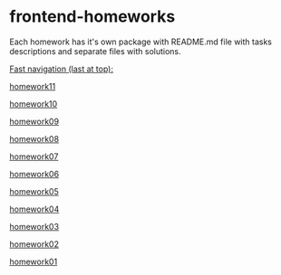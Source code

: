 # frontend-homeworks

Each homework has it's own package with README.md file with tasks descriptions and separate files with solutions.

<ins>Fast navigation (last at top):</ins>

[homework11](https://github.com/d9d9-Sun/frontend-homeworks/tree/master/homework11)

[homework10](https://github.com/d9d9-Sun/frontend-homeworks/tree/master/homework10)

[homework09](https://github.com/d9d9-Sun/frontend-homeworks/tree/master/homework09)

[homework08](https://github.com/d9d9-Sun/frontend-homeworks/tree/master/homework08)

[homework07](https://github.com/d9d9-Sun/frontend-homeworks/tree/master/homework07)

[homework06](https://github.com/d9d9-Sun/frontend-homeworks/tree/master/homework06)

[homework05](https://github.com/d9d9-Sun/frontend-homeworks/tree/master/homework05)

[homework04](https://github.com/d9d9-Sun/frontend-homeworks/tree/master/homework04)

[homework03](https://github.com/d9d9-Sun/frontend-homeworks/tree/master/homework03)

[homework02](https://github.com/d9d9-Sun/frontend-homeworks/tree/master/homework02)

[homework01](https://github.com/d9d9-Sun/frontend-homeworks/tree/master/homework01)
